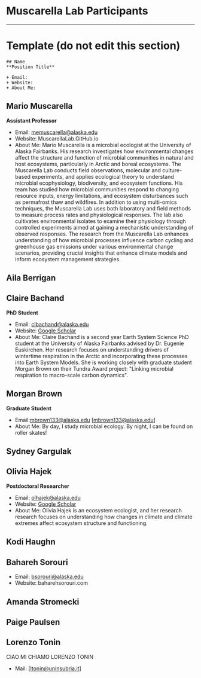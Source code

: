 # Muscarella Lab Participants
---

# Template (do not edit this section)
```
## Name 
**Position Title**

+ Email:
+ Website:
+ About Me:
```

## Mario Muscarella 
**Assistant Professor**

+ Email: [memuscarella@alaska.edu](mailto:memuscarella@alaska.edu?subject=Interested%20in%20your%20research)
+ Website: MuscarellaLab.GitHub.io
+ About Me: Mario Muscarella is a microbial ecologist at the University of Alaska Fairbanks. His research investigates how environmental changes affect the structure and function of microbial communities in natural and host ecosystems, particularly in Arctic and boreal ecosystems. The Muscarella Lab conducts field observations, molecular and culture-based experiments, and applies ecological theory to understand microbial ecophysiology, biodiversity, and ecosystem functions. His team has studied how microbial communities respond to changing resource inputs, energy limitations, and ecosystem disturbances such as permafrost thaw and wildfires. In addition to using multi-omics techniques, the Muscarella Lab uses both laboratory and field methods to measure process rates and physiological responses. The lab also cultivates environmental isolates to examine their physiology through controlled experiments aimed at gaining a mechanistic understanding of observed responses. The research from the Muscarella Lab enhances understanding of how microbial processes influence carbon cycling and greenhouse gas emissions under various environmental change scenarios, providing crucial insights that enhance climate models and inform ecosystem management strategies.

## Aila Berrigan


## Claire Bachand
**PhD Student**

+ Email: clbachand@alaska.edu
+ Website: [Google Scholar](https://scholar.google.com/citations?user=Ih__LOcAAAAJ&hl=en)
+ About Me: Claire Bachand is a second year Earth System Science PhD student at the University of Alaska Fairbanks advised by Dr. Eugenie Euskirchen. Her research focuses on understanding drivers of wintertime respiration in the Arctic and incorporating these processes into Earth System Models. She is working closely with graduate student Morgan Brown on their Tundra Award project: "Linking microbial respiration to macro-scale carbon dynamics". 

## Morgan Brown
**Graduate Student** 
+ Email:mbrown133@alaska.edu [mbrown133@alaska.edu]
+ About Me: By day, I study microbial ecology. By night, I can be found on roller skates! 

## Sydney Gargulak


## Olivia Hajek
**Postdoctoral Researcher**

+ Email: [olhajek@alaska.edu](mailto:olhajek@alaska.edu?subject=Interested%20in%20your%20research)
+ Website: [Google Scholar](https://scholar.google.com/citations?user=C67-0E0AAAAJ&hl=en)
+ About Me: Olivia Hajek is an ecosystem ecologist, and her research research focuses on understanding how changes in climate and climate extremes affect ecosystem structure and functioning.

## Kodi Haughn


## Bahareh Sorouri 
+ Email: bsorouri@alaska.edu
+ Website: baharehsorouri.com

## Amanda Stromecki 


## Paige Paulsen


## Lorenzo Tonin
CIAO MI CHIAMO LORENZO TONIN
+ Mail: [ltonin@uninsubria.it]


